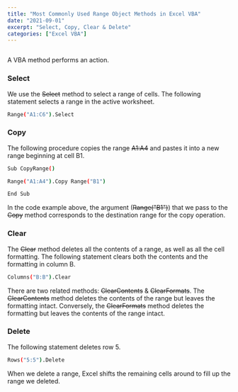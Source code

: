 ```yaml
---
title: "Most Commonly Used Range Object Methods in Excel VBA"
date: "2021-09-01"
excerpt: "Select, Copy, Clear & Delete"
categories: ["Excel VBA"]
---
```


```toc

```

A VBA method performs an action.

### Select

We use the ~~Select~~ method to select a range of cells. The following statement selects a range in the active worksheet.

```sh
Range("A1:C6").Select
```

### Copy

The following procedure copies the range ~~A1:A4~~ and pastes it into a new range beginning at cell B1.

```sh {numberLines}
Sub CopyRange()

Range("A1:A4").Copy Range("B1")

End Sub
```

In the code example above, the argument (~~Range("B1")~~) that we pass to the ~~Copy~~ method corresponds to the destination range for the copy operation.

### Clear

The ~~Clear~~ method deletes all the contents of a range, as well as all the cell formatting. The following statement clears both the contents and the formatting in column B.

```sh
Columns("B:B").Clear
```

There are two related methods: ~~ClearContents~~ & ~~ClearFormats~~. The ~~ClearContents~~ method deletes the contents of the range but leaves the formatting intact. Conversely, the ~~ClearFormats~~ method deletes the formatting but leaves the contents of the range intact.

### Delete

The following statement deletes row 5.

```sh
Rows("5:5").Delete
```

When we delete a range, Excel shifts the remaining cells around to fill up the range we deleted.
